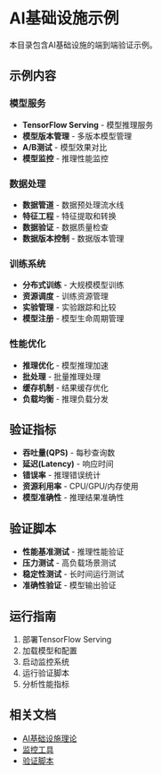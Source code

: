 # AI基础设施示例

本目录包含AI基础设施的端到端验证示例。

## 示例内容

### 模型服务

- **TensorFlow Serving** - 模型推理服务
- **模型版本管理** - 多版本模型管理
- **A/B测试** - 模型效果对比
- **模型监控** - 推理性能监控

### 数据处理

- **数据管道** - 数据预处理流水线
- **特征工程** - 特征提取和转换
- **数据验证** - 数据质量检查
- **数据版本控制** - 数据版本管理

### 训练系统

- **分布式训练** - 大规模模型训练
- **资源调度** - 训练资源管理
- **实验管理** - 实验跟踪和比较
- **模型注册** - 模型生命周期管理

### 性能优化

- **推理优化** - 模型推理加速
- **批处理** - 批量推理处理
- **缓存机制** - 结果缓存优化
- **负载均衡** - 推理负载分发

## 验证指标

- **吞吐量(QPS)** - 每秒查询数
- **延迟(Latency)** - 响应时间
- **错误率** - 推理错误统计
- **资源利用率** - CPU/GPU/内存使用
- **模型准确性** - 推理结果准确性

## 验证脚本

- **性能基准测试** - 推理性能验证
- **压力测试** - 高负载场景测试
- **稳定性测试** - 长时间运行测试
- **准确性验证** - 模型输出验证

## 运行指南

1. 部署TensorFlow Serving
2. 加载模型和配置
3. 启动监控系统
4. 运行验证脚本
5. 分析性能指标

## 相关文档

- [AI基础设施理论](../../industry-model/ai-infrastructure-architecture/theory.md)
- [监控工具](../../tools/monitoring/README.md)
- [验证脚本](../../tools/verification-scripts/README.md)
